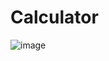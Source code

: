 # Calculator
![image](https://github.com/hexsparky/Calculator/assets/111631956/64221b85-960c-489a-aa38-431557885488)
